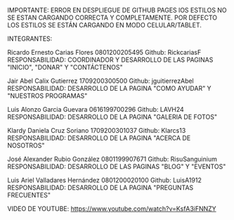 IMPORTANTE: ERROR EN DESPLIEGUE DE GITHUB PAGES 
lOS ESTILOS NO SE ESTAN CARGANDO CORRECTA Y COMPLETAMENTE.
POR DEFECTO LOS ESTILOS SE ESTÁN CARGANDO EN MODO CELULAR/TABLET.

INTEGRANTES:

Ricardo Ernesto Carias Flores 0801200205495 Github: RickcariasF
RESPONSABILIDAD: COORDINADOR Y DESARROLLO DE LAS PAGINAS "INICIO", "DONAR" Y "CONTÁCTENOS"

Jair Abel Calix Gutierrez 1709200300500 Github: jguitierrezAbel
RESPONSABILIDAD: DESARROLLO DE LA PAGINA "COMO AYUDAR" Y "NUESTROS PROGRAMAS"

Luis Alonzo Garcia Guevara 0616199700296 Github: LAVH24
RESPONSABILIDAD: DESARROLLO DE LA PAGINA "GALERIA DE FOTOS"

Klardy Daniela Cruz Soriano 1709200301037 Github: Klarcs13
RESPONSABILIDAD: DESARROLLO DE LA PAGINA "ACERCA DE NOSOTROS"

José Alexander Rubio González 0801199907671 Github: RisuSanguinium
RESPONSABILIDAD: DESARROLLO DE LAS PAGINAS "BLOG" Y "EVENTOS"

Luis Ariel Valladares Hernández 0801200020100 Github: LuisA1912
RESPONSABILIDAD: DESARROLLO DE LA PAGINA "PREGUNTAS FRECUENTES"

VIDEO DE YOUTUBE: https://www.youtube.com/watch?v=KsfA3iFNNZY

